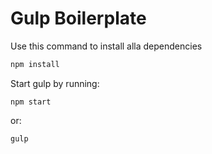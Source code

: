 # Gulp Boilerplate

Use this command to install alla dependencies

```bash
npm install
```

Start gulp by running:

```
npm start
```

or:

```
gulp
```
